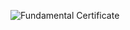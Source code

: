 ![Fundamental Certificate](https://github.com/user-attachments/assets/b43dc95a-4633-490d-b3ab-dfc4fc508f12)
